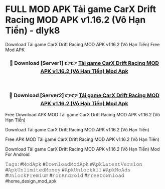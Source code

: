 # FULL MOD APK Tải game CarX Drift Racing MOD APK v1.16.2 (Vô Hạn Tiền) - dlyk8
Download Tải game CarX Drift Racing MOD APK v1.16.2 (Vô Hạn Tiền) Free Mod APK

<div align="center">
<h3>🔴 Download [Server1] 👉👉 <a href="https://apk-comot.site?title=Tải_game_CarX_Drift_Racing_MOD_APK_v1.16.2_(Vô_Hạn_Tiền)">Tải game CarX Drift Racing MOD APK v1.16.2 (Vô Hạn Tiền) Mod Apk</a></h3><br>

<h3>🔴 Download [Server2] 👉👉 <a href="https://apk-comot.site?title=Tải_game_CarX_Drift_Racing_MOD_APK_v1.16.2_(Vô_Hạn_Tiền)">Tải game CarX Drift Racing MOD APK v1.16.2 (Vô Hạn Tiền) Mod Apk</a></h3>
</div>


Free Download APK MOD Tải game CarX Drift Racing MOD APK v1.16.2 (Vô Hạn Tiền)

Download Tải game CarX Drift Racing MOD APK v1.16.2 (Vô Hạn Tiền) 

Free APK MOD Tải game CarX Drift Racing MOD APK v1.16.2 (Vô Hạn Tiền) 

Download Tải game CarX Drift Racing MOD APK v1.16.2 (Vô Hạn Tiền) Mod For Android

𝚃𝚊𝚐𝚜: #𝙼𝚘𝚍𝙰𝚙𝚔 #𝙳𝚘𝚠𝚗𝚕𝚘𝚊𝚍𝙼𝚘𝚍𝙰𝚙𝚔 #𝙰𝚙𝚔𝙻𝚊𝚝𝚎𝚜𝚝𝚅𝚎𝚛𝚜𝚒𝚘𝚗 #𝙰𝚙𝚔𝚄𝚗𝚕𝚒𝚖𝚒𝚝𝚎𝚍𝙼𝚘𝚗𝚎𝚢 #𝙰𝚙𝚔𝚄𝚗𝚕𝚘𝚌𝚔𝙰𝚕𝚕 #𝙰𝚙𝚔𝙽𝚘𝙰𝚍𝚜 #𝚄𝚗𝚕𝚘𝚌𝚔𝙿𝚛𝚎𝚖𝚒𝚞𝚖 #𝙵𝚘𝚛𝙰𝚗𝚍𝚛𝚘𝚒𝚍 #𝙵𝚛𝚎𝚎𝙳𝚘𝚠𝚗𝚕𝚘𝚊𝚍 #home_design_mod_apk